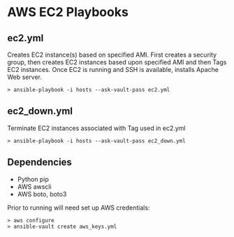 # AWS EC2 Playbooks

## ec2.yml

Creates EC2 instance(s) based on specified AMI. 
First creates a security group, then creates EC2 instances based upon specified AMI
and then Tags EC2 instances. Once EC2 is running and SSH is available, installs Apache
Web server.


    > ansible-playbook -i hosts --ask-vault-pass ec2.yml

## ec2_down.yml

Terminate EC2 instances associated with Tag used in ec2.yml

    > ansible-playbook -i hosts --ask-vault-pass ec2_down.yml

## Dependencies

- Python pip
- AWS awscli
- AWS boto, boto3

Prior to running will need set up AWS credentials:

    > aws configure
    > ansible-vault create aws_keys.yml

